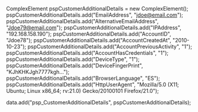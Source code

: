 ComplexElement pspCustomerAdditionalDetails = new ComplexElement();
pspCustomerAdditionalDetails.add("EmailAddress", "jdoe@email.com");
pspCustomerAdditionalDetails.add("AlternativeEmailAddress", "Jdoe79@email.com");
pspCustomerAdditionalDetails.add("IPAddress", "192.168.158.190");
pspCustomerAdditionalDetails.add("AccountID", "Jdoe78");
pspCustomerAdditionalDetails.add("AccountCreatedAt", "2010-10-23");
pspCustomerAdditionalDetails.add("AccountPreviousActivity", "1");
pspCustomerAdditionalDetails.add("AccountHasCredentials", "1");
pspCustomerAdditionalDetails.add("DeviceType", "1");
pspCustomerAdditionalDetails.add("DeviceFingerPrint", "KJhKHKJgh7777kgh...");
pspCustomerAdditionalDetails.add("BrowserLanguage", "ES");
pspCustomerAdditionalDetails.add("HttpUserAgent", "Mozilla/5.0 (X11; Ubuntu; Linux x86_64; rv:21.0) Gecko/20100101 Firefox/21.0");

data.add("psp_CustomerAdditionalDetails", pspCustomerAdditionalDetails);
